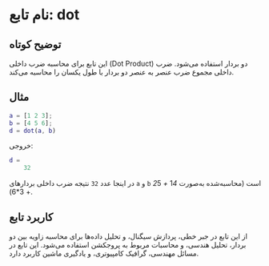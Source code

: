 
# نام تابع: dot

## توضیح کوتاه
این تابع برای محاسبه ضرب داخلی (Dot Product) دو بردار استفاده می‌شود. ضرب داخلی مجموع ضرب عنصر به عنصر دو بردار با طول یکسان را محاسبه می‌کند.

## مثال
```matlab
a = [1 2 3];
b = [4 5 6];
d = dot(a, b)
```

خروجی:
```matlab
d =
    32
```

در اینجا عدد `32` نتیجه ضرب داخلی بردارهای `a` و `b` است (محاسبه‌شده به‌صورت 1*4 + 2*5 + 3*6).

## کاربرد تابع
از این تابع در جبر خطی، پردازش سیگنال، و تحلیل داده‌ها برای محاسبه زاویه بین دو بردار، تحلیل هندسی، و محاسبات مربوط به پروجکشن استفاده می‌شود. این تابع در مسائل مهندسی، گرافیک کامپیوتری، و یادگیری ماشین کاربرد دارد.
